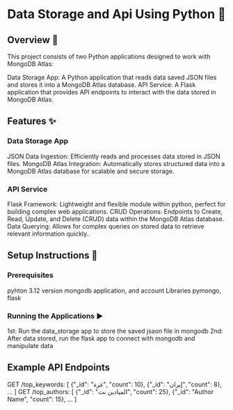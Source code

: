# Data Storage and Api Using Python 📁

## Overview 🔎
This project consists of two Python applications designed to work with MongoDB Atlas:

Data Storage App: A Python application that reads data saved JSON files and stores it into a MongoDB Atlas database.
API Service: A Flask application that provides API endpoints to interact with the data stored in MongoDB Atlas.

## Features ✨
### Data Storage App
JSON Data Ingestion: Efficiently reads and processes data stored in JSON files.
MongoDB Atlas Integration: Automatically stores structured data into a MongoDB Atlas database for scalable and secure storage.

### API Service 
Flask Framework: Lightweight and flexible module within python, perfect for building complex web applications.
CRUD Operations: Endpoints to Create, Read, Update, and Delete (CRUD) data within the MongoDB Atlas database.
Data Querying: Allows for complex queries on stored data to retrieve relevant information quickly..

## Setup Instructions 📝
### Prerequisites
pyhton 3.12 version
mongodb application, and account
Libraries pymongo, flask

### Running the Applications ▶
1st: Run the data_storage app to store the saved jsaon file in mongodb
2nd: After data stored, run the flask app to connect with mongodb and manipulate data

## Example API Endpoints
GET /top_keywords:
[
    {"_id": "غزة", "count": 10},
    {"_id": "إيران", "count": 8},
    ...
]
GET /top_authors:
[
    {"_id": "الميادين نت", "count": 25},
    {"_id": "Author Name", "count": 15},
    ...
]
